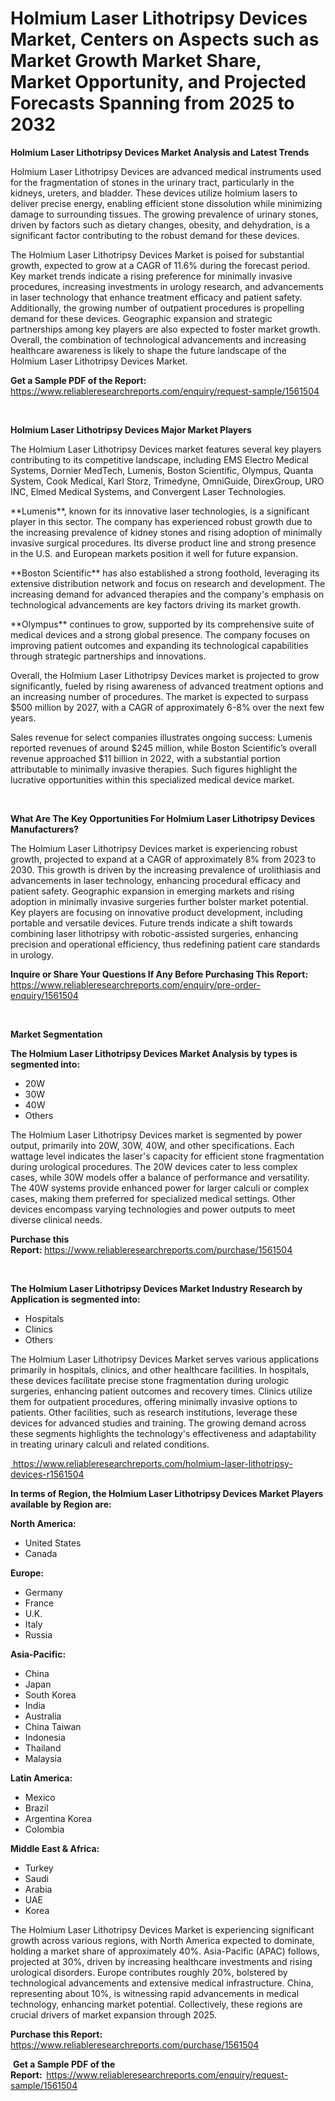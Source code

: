 <p><h1>Holmium Laser Lithotripsy Devices Market, Centers on Aspects such as Market Growth Market Share, Market Opportunity, and Projected Forecasts Spanning from 2025 to 2032</h1></p><p><strong>Holmium Laser Lithotripsy Devices Market Analysis and Latest Trends</strong></p>
<p><p>Holmium Laser Lithotripsy Devices are advanced medical instruments used for the fragmentation of stones in the urinary tract, particularly in the kidneys, ureters, and bladder. These devices utilize holmium lasers to deliver precise energy, enabling efficient stone dissolution while minimizing damage to surrounding tissues. The growing prevalence of urinary stones, driven by factors such as dietary changes, obesity, and dehydration, is a significant factor contributing to the robust demand for these devices.</p><p>The Holmium Laser Lithotripsy Devices Market is poised for substantial growth, expected to grow at a CAGR of 11.6% during the forecast period. Key market trends indicate a rising preference for minimally invasive procedures, increasing investments in urology research, and advancements in laser technology that enhance treatment efficacy and patient safety. Additionally, the growing number of outpatient procedures is propelling demand for these devices. Geographic expansion and strategic partnerships among key players are also expected to foster market growth. Overall, the combination of technological advancements and increasing healthcare awareness is likely to shape the future landscape of the Holmium Laser Lithotripsy Devices Market.</p></p>
<p><strong>Get a Sample PDF of the Report:&nbsp;</strong> <a href="https://www.reliableresearchreports.com/enquiry/request-sample/1561504?utm_campaign=3600&utm_medium=2&utm_source=Github&utm_content=ia&utm_term=14042025&utm_id=holmium-laser-lithotripsy-devices">https://www.reliableresearchreports.com/enquiry/request-sample/1561504</a></p>
<p>&nbsp;</p>
<p><strong>Holmium Laser Lithotripsy Devices Major Market Players</strong></p>
<p><p>The Holmium Laser Lithotripsy Devices market features several key players contributing to its competitive landscape, including EMS Electro Medical Systems, Dornier MedTech, Lumenis, Boston Scientific, Olympus, Quanta System, Cook Medical, Karl Storz, Trimedyne, OmniGuide, DirexGroup, URO INC, Elmed Medical Systems, and Convergent Laser Technologies. </p><p>**Lumenis**, known for its innovative laser technologies, is a significant player in this sector. The company has experienced robust growth due to the increasing prevalence of kidney stones and rising adoption of minimally invasive surgical procedures. Its diverse product line and strong presence in the U.S. and European markets position it well for future expansion.</p><p>**Boston Scientific** has also established a strong foothold, leveraging its extensive distribution network and focus on research and development. The increasing demand for advanced therapies and the company's emphasis on technological advancements are key factors driving its market growth.</p><p>**Olympus** continues to grow, supported by its comprehensive suite of medical devices and a strong global presence. The company focuses on improving patient outcomes and expanding its technological capabilities through strategic partnerships and innovations.</p><p>Overall, the Holmium Laser Lithotripsy Devices market is projected to grow significantly, fueled by rising awareness of advanced treatment options and an increasing number of procedures. The market is expected to surpass $500 million by 2027, with a CAGR of approximately 6-8% over the next few years. </p><p>Sales revenue for select companies illustrates ongoing success: Lumenis reported revenues of around $245 million, while Boston Scientific’s overall revenue approached $11 billion in 2022, with a substantial portion attributable to minimally invasive therapies. Such figures highlight the lucrative opportunities within this specialized medical device market.</p></p>
<p>&nbsp;</p>
<p><strong>What Are The Key Opportunities For Holmium Laser Lithotripsy Devices Manufacturers?</strong></p>
<p><p>The Holmium Laser Lithotripsy Devices market is experiencing robust growth, projected to expand at a CAGR of approximately 8% from 2023 to 2030. This growth is driven by the increasing prevalence of urolithiasis and advancements in laser technology, enhancing procedural efficacy and patient safety. Geographic expansion in emerging markets and rising adoption in minimally invasive surgeries further bolster market potential. Key players are focusing on innovative product development, including portable and versatile devices. Future trends indicate a shift towards combining laser lithotripsy with robotic-assisted surgeries, enhancing precision and operational efficiency, thus redefining patient care standards in urology.</p></p>
<p><strong>Inquire or Share Your Questions If Any Before Purchasing This Report:</strong> <a href="https://www.reliableresearchreports.com/enquiry/pre-order-enquiry/1561504?utm_campaign=3600&utm_medium=2&utm_source=Github&utm_content=ia&utm_term=14042025&utm_id=holmium-laser-lithotripsy-devices">https://www.reliableresearchreports.com/enquiry/pre-order-enquiry/1561504</a></p>
<p>&nbsp;</p>
<p><strong>Market Segmentation</strong></p>
<p><strong>The Holmium Laser Lithotripsy Devices Market Analysis by types is segmented into:</strong></p>
<p><ul><li>20W</li><li>30W</li><li>40W</li><li>Others</li></ul></p>
<p><p>The Holmium Laser Lithotripsy Devices market is segmented by power output, primarily into 20W, 30W, 40W, and other specifications. Each wattage level indicates the laser's capacity for efficient stone fragmentation during urological procedures. The 20W devices cater to less complex cases, while 30W models offer a balance of performance and versatility. The 40W systems provide enhanced power for larger calculi or complex cases, making them preferred for specialized medical settings. Other devices encompass varying technologies and power outputs to meet diverse clinical needs.</p></p>
<p><strong>Purchase this Report:&nbsp;</strong><a href="https://www.reliableresearchreports.com/purchase/1561504?utm_campaign=3600&utm_medium=2&utm_source=Github&utm_content=ia&utm_term=14042025&utm_id=holmium-laser-lithotripsy-devices">https://www.reliableresearchreports.com/purchase/1561504</a></p>
<p>&nbsp;</p>
<p><strong>The Holmium Laser Lithotripsy Devices Market Industry Research by Application is segmented into:</strong></p>
<p><ul><li>Hospitals</li><li>Clinics</li><li>Others</li></ul></p>
<p><p>The Holmium Laser Lithotripsy Devices Market serves various applications primarily in hospitals, clinics, and other healthcare facilities. In hospitals, these devices facilitate precise stone fragmentation during urologic surgeries, enhancing patient outcomes and recovery times. Clinics utilize them for outpatient procedures, offering minimally invasive options to patients. Other facilities, such as research institutions, leverage these devices for advanced studies and training. The growing demand across these segments highlights the technology's effectiveness and adaptability in treating urinary calculi and related conditions.</p></p>
<p><a href="https://www.reliableresearchreports.com/holmium-laser-lithotripsy-devices-r1561504?utm_campaign=3600&utm_medium=2&utm_source=Github&utm_content=ia&utm_term=14042025&utm_id=holmium-laser-lithotripsy-devices">&nbsp;https://www.reliableresearchreports.com/holmium-laser-lithotripsy-devices-r1561504</a></p>
<p><strong>In terms of Region, the Holmium Laser Lithotripsy Devices Market Players available by Region are:</strong></p>
<p>
    <p> <strong> North America: </strong>
        <ul>
            <li>United States</li>
            <li>Canada</li>
        </ul>
        </p> 
    <p> <strong> Europe: </strong>
        <ul>
            <li>Germany</li>
            <li>France</li>
            <li>U.K.</li>
            <li>Italy</li>
            <li>Russia</li>
        </ul>
        </p> 
    <p> <strong> Asia-Pacific: </strong>
        <ul>
            <li>China</li>
            <li>Japan</li>
            <li>South Korea</li>
            <li>India</li>
            <li>Australia</li>
            <li>China Taiwan</li>
            <li>Indonesia</li>
            <li>Thailand</li>
            <li>Malaysia</li>
        </ul>
        </p> 
    <p> <strong> Latin America: </strong>
        <ul>
            <li>Mexico</li>
            <li>Brazil</li>
            <li>Argentina Korea</li>
            <li>Colombia</li>
        </ul>
        </p> 
    <p> <strong> Middle East & Africa: </strong>
        <ul>
            <li>Turkey</li>
            <li>Saudi</li>
            <li>Arabia</li>
            <li>UAE</li>
            <li>Korea</li>
        </ul>
    </p>
    </p>
<p><p>The Holmium Laser Lithotripsy Devices Market is experiencing significant growth across various regions, with North America expected to dominate, holding a market share of approximately 40%. Asia-Pacific (APAC) follows, projected at 30%, driven by increasing healthcare investments and rising urological disorders. Europe contributes roughly 20%, bolstered by technological advancements and extensive medical infrastructure. China, representing about 10%, is witnessing rapid advancements in medical technology, enhancing market potential. Collectively, these regions are crucial drivers of market expansion through 2025.</p></p>
<p><strong>Purchase this Report: </strong><a href="https://www.reliableresearchreports.com/purchase/1561504?utm_campaign=3600&utm_medium=2&utm_source=Github&utm_content=ia&utm_term=14042025&utm_id=holmium-laser-lithotripsy-devices">https://www.reliableresearchreports.com/purchase/1561504</a></p>
<p>&nbsp;<strong>Get a Sample PDF of the Report:&nbsp;&nbsp;</strong><a href="https://www.reliableresearchreports.com/enquiry/request-sample/1561504?utm_campaign=3600&utm_medium=2&utm_source=Github&utm_content=ia&utm_term=14042025&utm_id=holmium-laser-lithotripsy-devices">https://www.reliableresearchreports.com/enquiry/request-sample/1561504</a></p>
<p><strong></strong></p>
<p><p></p><p></p><p></p></p>